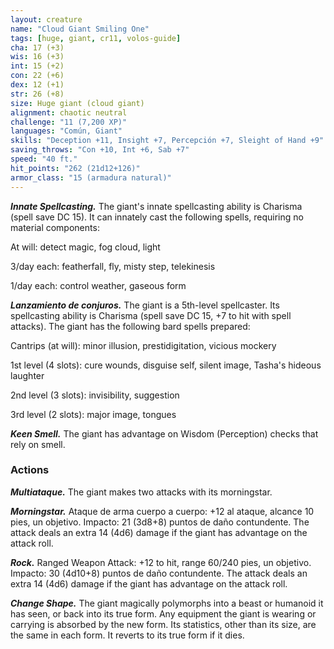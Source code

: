 ```yaml
---
layout: creature
name: "Cloud Giant Smiling One"
tags: [huge, giant, cr11, volos-guide]
cha: 17 (+3)
wis: 16 (+3)
int: 15 (+2)
con: 22 (+6)
dex: 12 (+1)
str: 26 (+8)
size: Huge giant (cloud giant)
alignment: chaotic neutral
challenge: "11 (7,200 XP)"
languages: "Común, Giant"
skills: "Deception +11, Insight +7, Percepción +7, Sleight of Hand +9"
saving_throws: "Con +10, Int +6, Sab +7"
speed: "40 ft."
hit_points: "262 (21d12+126)"
armor_class: "15 (armadura natural)"
---
```


***Innate Spellcasting.*** The giant's innate spellcasting ability is Charisma (spell save DC 15). It can innately cast the following spells, requiring no material components:

At will: detect magic, fog cloud, light

3/day each: featherfall, fly, misty step, telekinesis

1/day each: control weather, gaseous form

***Lanzamiento de conjuros.*** The giant is a 5th-level spellcaster. Its spellcasting ability is Charisma (spell save DC 15, +7 to hit with spell attacks). The giant has the following bard spells prepared:

Cantrips (at will): minor illusion, prestidigitation, vicious mockery

1st level (4 slots): cure wounds, disguise self, silent image, Tasha's hideous laughter

2nd level (3 slots): invisibility, suggestion

3rd level (2 slots): major image, tongues

***Keen Smell.*** The giant has advantage on Wisdom (Perception) checks that rely on smell.

### Actions

***Multiataque.*** The giant makes two attacks with its morningstar.

***Morningstar.*** Ataque de arma cuerpo a cuerpo: +12 al ataque, alcance 10 pies, un objetivo. Impacto: 21 (3d8+8) puntos de daño contundente. The attack deals an extra 14 (4d6) damage if the giant has advantage on the attack roll.

***Rock.*** Ranged Weapon Attack: +12 to hit, range 60/240 pies, un objetivo. Impacto: 30 (4d10+8) puntos de daño contundente. The attack deals an extra 14 (4d6) damage if the giant has advantage on the attack roll.

***Change Shape.*** The giant magically polymorphs into a beast or humanoid it has seen, or back into its true form. Any equipment the giant is wearing or carrying is absorbed by the new form. Its statistics, other than its size, are the same in each form. It reverts to its true form if it dies.